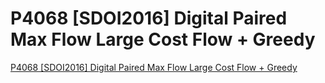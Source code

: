 # P4068 [SDOI2016] Digital Paired Max Flow Large Cost Flow + Greedy
[P4068 [SDOI2016] Digital Paired Max Flow Large Cost Flow + Greedy](https://aiwithcloud.com/2022/09/15/p4068_sdoi2016_digital_paired_max_flow_large_cost_flow__greedy/)